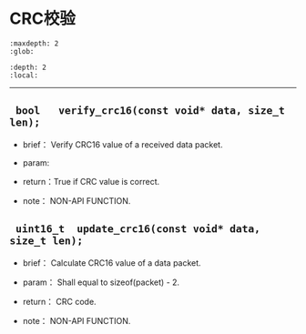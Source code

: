 # CRC校验

```{toctree}
:maxdepth: 2
:glob:
```

```{contents} 目录
:depth: 2
:local:
```
------

## ` bool   verify_crc16(const void* data, size_t len);` 

- brief：  Verify CRC16 value of a received data packet.

- param:

- return：True if CRC value is correct.

- note：   NON-API FUNCTION.


## ` uint16_t  update_crc16(const void* data, size_t len);` 

- brief：  Calculate CRC16 value of a data packet.

- param： Shall equal to sizeof(packet) - 2.

- return： CRC code.

- note：   NON-API FUNCTION.







